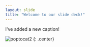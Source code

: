 ```yaml
---
layout: slide
title: "Welcome to our slide deck!"
---
```


I've added a new caption!

![poptocat2](https://octodex.github.com/images/poptocat_v2.png)
{: .center}
